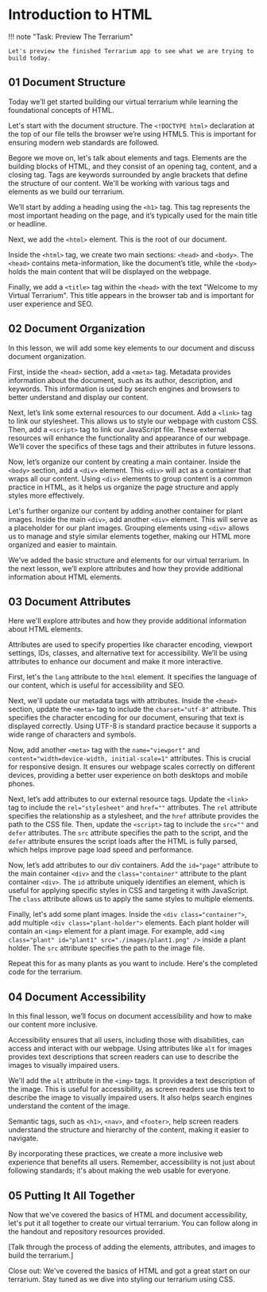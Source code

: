 # Introduction to HTML

!!! note "Task: Preview The Terrarium"

    Let's preview the finished Terrarium app to see what we are trying to build today.

## 01 Document Structure

Today we’ll get started building our virtual terrarium while learning the foundational concepts of HTML.

Let's start with the document structure. The `<!DOCTYPE html>` declaration at the top of our file tells the browser we’re using HTML5. This is important for ensuring modern web standards are followed.

Begore we move on, let's talk about elements and tags. Elements are the building blocks of HTML, and they consist of an opening tag, content, and a closing tag. Tags are keywords surrounded by angle brackets that define the structure of our content. We'll be working with various tags and elements as we build our terrarium.

We’ll start by adding a heading using the `<h1>` tag. This tag represents the most important heading on the page, and it’s typically used for the main title or headline.

Next, we add the `<html>` element. This is the root of our document.

Inside the `<html>` tag, we create two main sections: `<head>` and `<body>`. The `<head>` contains meta-information, like the document’s title, while the `<body>` holds the main content that will be displayed on the webpage.

Finally, we add a `<title>` tag within the `<head>` with the text "Welcome to my Virtual Terrarium". This title appears in the browser tab and is important for user experience and SEO.

## 02 Document Organization

In this lesson, we will add some key elements to our document and discuss document organization.

First, inside the `<head>` section, add a `<meta>` tag. Metadata provides information about the document, such as its author, description, and keywords. This information is used by search engines and browsers to better understand and display our content.

Next, let’s link some external resources to our document. Add a `<link>` tag to link our stylesheet. This allows us to style our webpage with custom CSS. Then, add a `<script>` tag to link our JavaScript file. These external resources will enhance the functionality and appearance of our webpage. We’ll cover the specifics of these tags and their attributes in future lessons.

Now, let’s organize our content by creating a main container. Inside the `<body>` section, add a `<div>` element. This `<div>` will act as a container that wraps all our content. Using `<div>` elements to group content is a common practice in HTML, as it helps us organize the page structure and apply styles more effectively.

Let's further organize our content by adding another container for plant images. Inside the main `<div>`, add another `<div>` element. This will serve as a placeholder for our plant images. Grouping elements using `<div>` allows us to manage and style similar elements together, making our HTML more organized and easier to maintain.

We’ve added the basic structure and elements for our virtual terrarium. In the next lesson, we’ll explore attributes and how they provide additional information about HTML elements.

## 03 Document Attributes

Here we'll explore attributes and how they provide additional information about HTML elements.

Attributes are used to specify properties like character encoding, viewport settings, IDs, classes, and alternative text for accessibility. We’ll be using attributes to enhance our document and make it more interactive.

First, let's the `lang` attribute to the `html` element. It specifies the language of our content, which is useful for accessibility and SEO.

Next, we'll update our metadata tags with attributes. Inside the `<head>` section, update the `<meta>` tag to include the `charset="utf-8"` attribute. This specifies the character encoding for our document, ensuring that text is displayed correctly. Using UTF-8 is standard practice because it supports a wide range of characters and symbols.

Now, add another `<meta>` tag with the `name="viewport"` and `content="width=device-width, initial-scale=1"` attributes. This is crucial for responsive design. It ensures our webpage scales correctly on different devices, providing a better user experience on both desktops and mobile phones.

Next, let’s add attributes to our external resource tags. Update the `<link>` tag to include the `rel="stylesheet"` and `href=""` attributes. The `rel` attribute specifies the relationship as a stylesheet, and the `href` attribute provides the path to the CSS file. Then, update the `<script>` tag to include the `src=""` and `defer` attributes. The `src` attribute specifies the path to the script, and the `defer` attribute ensures the script loads after the HTML is fully parsed, which helps improve page load speed and performance.

Now, let’s add attributes to our div containers. Add the `id="page"` attribute to the main container `<div>` and the `class="container"` attribute to the plant container `<div>`. The `id` attribute uniquely identifies an element, which is useful for applying specific styles in CSS and targeting it with JavaScript. The `class` attribute allows us to apply the same styles to multiple elements.

Finally, let's add some plant images. Inside the `<div class="container">`, add multiple `<div class="plant-holder">` elements. Each plant holder will contain an `<img>` element for a plant image. For example, add `<img class="plant" id="plant1" src="./images/plant1.png" />` inside a plant holder. The `src` attribute specifies the path to the image file.

Repeat this for as many plants as you want to include. Here's the completed code for the terrarium.

## 04 Document Accessibility

In this final lesson, we’ll focus on document accessibility and how to make our content more inclusive.

Accessibility ensures that all users, including those with disabilities, can access and interact with our webpage. Using attributes like `alt` for images provides text descriptions that screen readers can use to describe the images to visually impaired users.

We'll add the `alt` attribute in the `<img>` tags. It provides a text description of the image. This is useful for accessibility, as screen readers use this text to describe the image to visually impaired users. It also helps search engines understand the content of the image.

Semantic tags, such as `<h1>`, `<nav>`, and `<footer>`, help screen readers understand the structure and hierarchy of the content, making it easier to navigate.

By incorporating these practices, we create a more inclusive web experience that benefits all users. Remember, accessibility is not just about following standards; it's about making the web usable for everyone.

## 05 Putting It All Together

Now that we've covered the basics of HTML and document accessibility, let's put it all together to create our virtual terrarium. You can follow along in the handout and repository resources provided.

[Talk through the process of adding the elements, attributes, and images to build the terrarium.]

Close out:
We've covered the basics of HTML and got a great start on our terrarium. Stay tuned as we dive into styling our terrarium using CSS.

